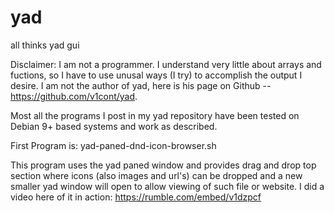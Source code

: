 # yad
all thinks yad gui

Disclaimer: I am not a programmer. I understand very little about arrays and fuctions, so I have to use unusal ways (I try) to accomplish the output I desire. 
            I am not the author of yad, here is his page on Github -- https://github.com/v1cont/yad.
            
Most all the programs I post in my yad repository have been tested on Debian 9+ based systems and work as described. 

First Program is: yad-paned-dnd-icon-browser.sh 

  This program uses the yad paned window and provides drag and drop top section where icons (also images and url's) can be dropped and a new smaller yad window will open to allow viewing of such file or website. I did a video here of it in action: https://rumble.com/embed/v1dzpcf
